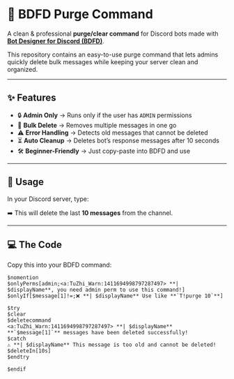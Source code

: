 # 🧹 BDFD Purge Command  

A clean & professional **purge/clear command** for Discord bots made with **[Bot Designer for Discord (BDFD)](https://botdesignerdiscord.com/)**.  

This repository contains an easy-to-use purge command that lets admins quickly delete bulk messages while keeping your server clean and organized.  

---

## ✨ Features
- 🔒 **Admin Only** → Runs only if the user has `ADMIN` permissions  
- 🧹 **Bulk Delete** → Removes multiple messages in one go  
- ⚠️ **Error Handling** → Detects old messages that cannot be deleted  
- ⏳ **Auto Cleanup** → Deletes bot’s response messages after 10 seconds  
- 🛠️ **Beginner-Friendly** → Just copy-paste into BDFD and use  

---

## 📜 Usage
In your Discord server, type:

➡️ This will delete the last **10 messages** from the channel.  

---

## 💻 The Code
Copy this into your BDFD command:

```bdfd
$nomention
$onlyPerms[admin;<a:TuZhi_Warn:1411694998797287497> **| $displayName**, you need admin perm to use this command!]
$onlyIf[$message[1]!=;❌ **| $displayName** Use like **`T!purge 10`**]

$try
$clear 
$deletecommand
<a:TuZhi_Warn:1411694998797287497> **| $displayName** **`$message[1]`** messages have been deleted successfully!
$catch
⚠️ **| $displayName** This message is too old and cannot be deleted!
$deleteIn[10s]
$endtry

$endif
